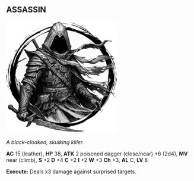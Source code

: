 ## ASSASSIN

![](images/assassin.webp)

_A black-cloaked, skulking killer._

**AC** 15 (leather), **HP** 38, **ATK** 2 poisoned dagger (close/near) +6 (2d4), **MV** near (climb), **S** +2 **D** +4 **C** +2 **I** +2 **W** +3 **Ch** +3, **AL** C, **LV** 8

**Execute:** Deals x3 damage against surprised targets.

